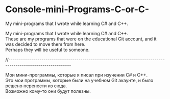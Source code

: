 # Console-mini-Programs-C-or-C-
My mini-programs that I wrote while learning C# and C++.

My mini-programs that I wrote while learning C# and C++. <br>
These are my programs that were on the educational Git account, and it was decided to move them from here.<br>
Perhaps they will be useful to someone.<br>

//------------------------------------------------------------------------------------------------------------

Мои мини-программы, которые я писал при изучении C# и C++.<br>
 Это мои программы, которые были на учебном Git акаунте, и было решено перенести из сюда. <br>
Возможно кому-то они будут полезны.<br>
